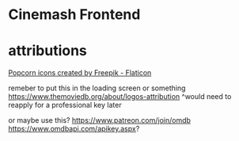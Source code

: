 # Cinemash Frontend

# attributions

<a href="https://www.flaticon.com/free-icons/popcorn" title="popcorn icons">Popcorn icons created by Freepik - Flaticon</a>

remeber to put this in the loading screen or something 
https://www.themoviedb.org/about/logos-attribution
^would need to reapply for a professional key later

or maybe use this?
https://www.patreon.com/join/omdb
https://www.omdbapi.com/apikey.aspx?